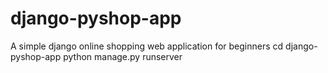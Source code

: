 # django-pyshop-app
A simple django online shopping web application for beginners
cd django-pyshop-app
python manage.py runserver
